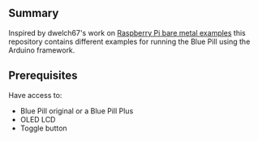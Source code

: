 ## Summary

Inspired by dwelch67's work on [Raspberry Pi bare metal examples](https://github.com/dwelch67/raspberrypi) this repository contains different examples for running the Blue Pill using the Arduino framework.

## Prerequisites

Have access to:
* Blue Pill original or a Blue Pill Plus
* OLED LCD
* Toggle button